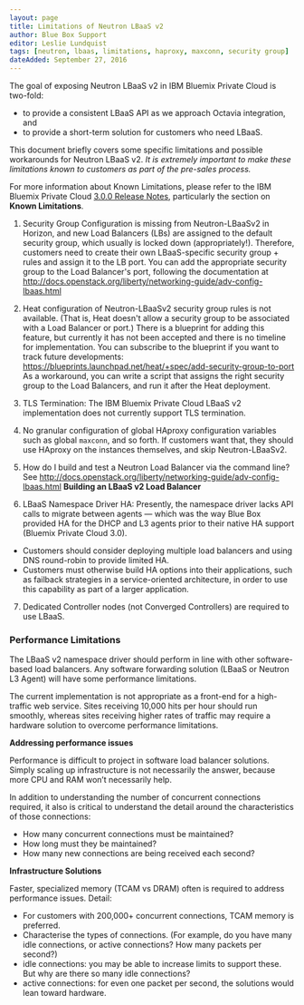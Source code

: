 ```yaml
---
layout: page
title: Limitations of Neutron LBaaS v2
author: Blue Box Support
editor: Leslie Lundquist
tags: [neutron, lbaas, limitations, haproxy, maxconn, security group]
dateAdded: September 27, 2016
---
```


The goal of exposing Neutron LBaaS v2 in IBM Bluemix Private Cloud is two-fold:

 * to provide a consistent LBaaS API as we approach Octavia integration, and
 * to provide a short-term solution for customers who need LBaaS.
    
This document briefly covers some specific limitations and possible workarounds for Neutron LBaaS v2. *It is extremely important to make these limitations known to customers as part of the pre-sales process.* 

For more information about Known Limitations, please refer to the IBM Bluemix Private Cloud [3.0.0 Release Notes](http://ibm-blue-box-help.github.io/help-documentation/gettingstarted/commontech/Customer_3.0.0_Release_Notes/), particularly the section on **Known Limitations**.

1) Security Group Configuration is missing from Neutron-LBaaSv2 in Horizon, and new Load Balancers (LBs) are assigned to the default security group, which usually is locked down (appropriately!). Therefore, customers need to create their own LBaaS-specific security group + rules and assign it to the LB port. You can add the appropriate security group to the Load Balancer's port, following the documentation at http://docs.openstack.org/liberty/networking-guide/adv-config-lbaas.html

2) Heat configuration of Neutron-LBaaSv2 security group rules is not available. (That is, Heat doesn't allow a security group to be associated with a Load Balancer or port.) There is a blueprint for adding this feature, but currently it has not been accepted and there is no timeline for implementation. You can subscribe to the blueprint if you want to track future developments: https://blueprints.launchpad.net/heat/+spec/add-security-group-to-port As a workaround, you can write a script that assigns the right security group to the Load Balancers, and run it after the Heat deployment.

3) TLS Termination: The IBM Bluemix Private Cloud LBaaS v2 implementation does not currently support TLS termination.

4) No granular configuration of global HAproxy configuration variables such as global `maxconn`, and so forth. If customers want that, they should use HAproxy on the instances themselves, and skip Neutron-LBaaSv2.

5) How do I build and test a Neutron Load Balancer via the command line? See http://docs.openstack.org/liberty/networking-guide/adv-config-lbaas.html **Building an LBaaS v2 Load Balancer**

6) LBaaS Namespace Driver HA: Presently, the namespace driver lacks API calls to migrate between agents — which was the way Blue Box provided HA for the DHCP and L3 agents prior to their native HA support (Bluemix Private Cloud 3.0).

 * Customers should consider deploying multiple load balancers and using DNS round-robin to provide limited HA.
 * Customers must otherwise build HA options into their applications, such as failback strategies in a service-oriented architecture, in order to use this capability as part of a larger application.
 
 7) Dedicated Controller nodes (not Converged Controllers) are required to use LBaaS.

### Performance Limitations
The LBaaS v2 namespace driver should perform in line with other software-based load balancers. Any software forwarding solution (LBaaS or Neutron L3 Agent) will have some performance limitations.
 
The current implementation is not appropriate as a front-end for a high-traffic web service. Sites receiving 10,000 hits per hour should run smoothly, whereas sites receiving higher rates of traffic may require a hardware solution to overcome performance limitations.
 
**Addressing performance issues**

Performance is difficult to project in software load balancer solutions. Simply scaling up infrastructure is not necessarily the answer, because more CPU and RAM won’t necessarily help.
 
In addition to understanding the number of concurrent connections required, it also is critical to understand the detail around the characteristics of those connections:

 * How many concurrent connections must be maintained?
 * How long must they be maintained?
 * How many new connections are being received each second?

**Infrastructure Solutions**

Faster, specialized memory (TCAM vs DRAM) often is required to address performance issues. Detail:

 * For customers with 200,000+ concurrent connections, TCAM memory is preferred.
 * Characterise the types of connections. (For example, do you have many idle connections, or active connections? How many packets per second?)
  * idle connections: you may be able to increase limits to support these. But why are there so many idle connections?
  * active connections: for even one packet per second, the solutions would lean toward hardware.

